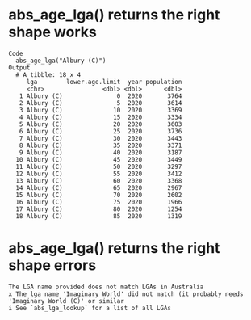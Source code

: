 # abs_age_lga() returns the right shape works

    Code
      abs_age_lga("Albury (C)")
    Output
      # A tibble: 18 x 4
         lga        lower.age.limit  year population
         <chr>                <dbl> <dbl>      <dbl>
       1 Albury (C)               0  2020       3764
       2 Albury (C)               5  2020       3614
       3 Albury (C)              10  2020       3369
       4 Albury (C)              15  2020       3334
       5 Albury (C)              20  2020       3603
       6 Albury (C)              25  2020       3736
       7 Albury (C)              30  2020       3443
       8 Albury (C)              35  2020       3371
       9 Albury (C)              40  2020       3187
      10 Albury (C)              45  2020       3449
      11 Albury (C)              50  2020       3297
      12 Albury (C)              55  2020       3412
      13 Albury (C)              60  2020       3368
      14 Albury (C)              65  2020       2967
      15 Albury (C)              70  2020       2602
      16 Albury (C)              75  2020       1966
      17 Albury (C)              80  2020       1254
      18 Albury (C)              85  2020       1319

# abs_age_lga() returns the right shape errors

    The LGA name provided does not match LGAs in Australia
    x The lga name 'Imaginary World' did not match (it probably needs 'Imaginary World (C)' or similar
    i See `abs_lga_lookup` for a list of all LGAs


